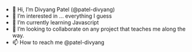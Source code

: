 - 👋 Hi, I’m Divyang Patel (@patel-divyang)
- 👀 I’m interested in ... everything I guess
- 🌱 I’m currently learning Javascript
- 💞️ I’m looking to collaborate on any project that teaches me along the way.
- 📫 How to reach me @patel-divyang

<!---
patel-divyang/patel-divyang is a ✨ special ✨ repository because its `README.md` (this file) appears on your GitHub profile.
You can click the Preview link to take a look at your changes.
--->
